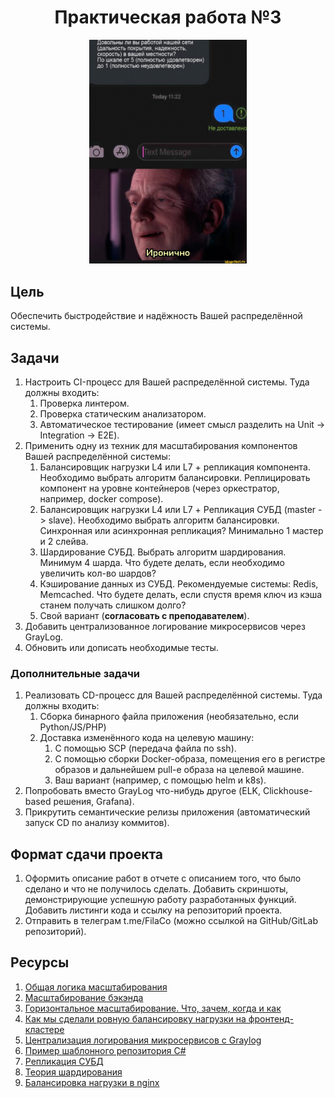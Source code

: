 <div align="center">

# Практическая работа №3

<picture>
    <img alt="Быстродействие и надёжность или шутка для разогрева"
         src="media/speed-n-reliablity-meme.jpg"
         width="50%">
</picture>

</div>

## Цель

Обеспечить быстродействие и надёжность Вашей распределённой системы.

## Задачи

1. Настроить CI-процесс для Вашей распределённой системы. Туда должны входить:
   1. Проверка линтером.
   2. Проверка статическим анализатором.
   3. Автоматическое тестирование (имеет смысл разделить на Unit -> Integration -> E2E).
2. Применить одну из техник для масштабирования компонентов Вашей распределённой системы:
   1. Балансировщик нагрузки L4 или L7 + репликация компонента. Необходимо выбрать алгоритм балансировки. Реплицировать компонент на уровне контейнеров (через оркестратор, например, docker compose).
   2. Балансировщик нагрузки L4 или L7 + Репликация СУБД (master -> slave). Необходимо выбрать алгоритм балансировки. Синхронная или асинхронная репликация? Минимально 1 мастер и 2 слейва.
   3. Шардирование СУБД. Выбрать алгоритм шардирования. Минимум 4 шарда. Что будете делать, если необходимо увеличить кол-во шардов?
   4. Кэширование данных из СУБД. Рекомендуемые системы: Redis, Memcached. Что будете делать, если спустя время ключ из кэша станем получать слишком долго?
   5. Свой вариант (**согласовать с преподавателем**).
3. Добавить централизованное логирование микросервисов через GrayLog.
4. Обновить или дописать необходимые тесты.

### Дополнительные задачи

1. Реализовать CD-процесс для Вашей распределённой системы. Туда должны входить:
   1. Сборка бинарного файла приложения (необязательно, если Python/JS/PHP)
   2. Доставка изменённого кода на целевую машину:
      1. С помощью SCP (передача файла по ssh).
      2. С помощью сборки Docker-образа, помещения его в регистре образов и дальнейшем pull-е образа на целевой машине.
      3. Ваш вариант (например, с помощью helm и k8s).
2. Попробовать вместо GrayLog что-нибудь другое (ELK, Clickhouse-based решения, Grafana).
3. Прикрутить семантические релизы приложения (автоматический запуск CD по анализу коммитов).

## Формат сдачи проекта

1. Оформить описание работ в отчете с описанием того, что было сделано и что не получилось сделать. Добавить скриншоты, демонстрирующие успешную работу разработанных функций. Добавить листинги кода и ссылку на репозиторий проекта.
2. Отправить в телеграм t.me/FilaCo (можно ссылкой на GitHub/GitLab репозиторий).

## Ресурсы

1. [Общая логика масштабирования](http://highload.guide/blog/scaling-logic.html)
2. [Масштабирование бэкэнда](https://xakep.ru/2012/11/30/backend-zoom/)
3. [Горизонтальное масштабирование. Что, зачем, когда и как](http://highload.guide/blog/scaling-what-why-when-and-how.html)
4. [Как мы сделали ровную балансировку нагрузки на фронтенд-кластере](http://highload.guide/blog/load-balancing-frontend-cluster.html)
5. [Централизация логирования микросервисов с Graylog](https://habr.com/ru/companies/otus/articles/703882/)
6. [Пример шаблонного репозитория C#](https://gitlab.com/gxt159/gx-blueprint)
7. [Репликация СУБД](https://systems.education/ddia-replication)
8. [Теория шардирования](https://habr.com/ru/companies/oleg-bunin/articles/433370/)
9. [Балансировка нагрузки в nginx](https://nginx.org/en/docs/http/load_balancing.html)
